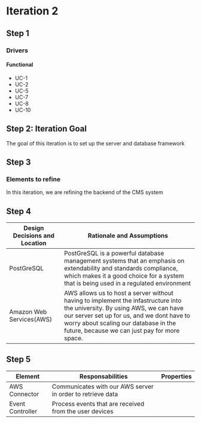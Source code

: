# Iteration 2

## Step 1

### Drivers

#### Functional

* UC-1
* UC-2
* UC-5
* UC-7
* UC-8
* UC-10


## Step 2: Iteration Goal

The goal of this iteration is to set up the server and database framework

## Step 3

### Elements to refine

In this iteration, we are refining the backend of the CMS system


## Step 4

| Design Decisions and Location | Rationale and Assumptions |
|------------------------------|--------------------------|
| PostGreSQL | PostGreSQL is a powerful database management systems that an emphasis on extendability and standards compliance, which makes it a good choice for a system that is being used in a regulated environment |
| Amazon Web Services(AWS) | AWS allows us to host a server without having to implement the infastructure into the university. By using AWS, we can have our server set up for us, and we dont have to worry about scaling our database in the future, because we can just pay for more space. |

## Step 5

| Element | Responsabilities | Properties |
|---------|------------------|------------|
| AWS Connector | Communicates with our AWS server in order to retrieve data| |
| Event Controller | Process events that are received from the user devices | |
